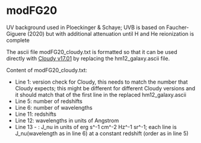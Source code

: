# modFG20
UV background used in Ploeckinger &amp; Schaye; UVB is based on Faucher-Giguere (2020) but with additional attenuation until H and He reionization is complete

The ascii file modFG20_cloudy.txt is formatted so that it can be used directly with [Cloudy v17.01](https://www.nublado.org/) by replacing the hm12_galaxy.ascii file. 

Content of modFG20_cloudy.txt:
* Line  1: version check for Cloudy, this needs to match the number that Cloudy expects; this might be different for different Cloudy versions and it should match that of the first line in the replaced hm12_galaxy.ascii 
* Line  5: number of redshifts
* Line  6: number of wavelengths
* Line 11: redshifts
* Line 12: wavelengths in units of Angstrom
* Line 13 - : J_nu in units of erg s^-1 cm^-2 Hz^-1 sr^-1; each line is J_nu(wavelength as in line 6) at a constant redshift (order as in line 5)


